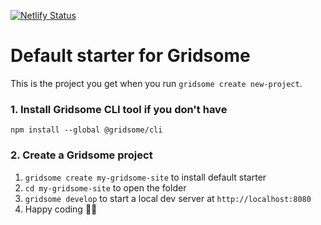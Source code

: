 [![Netlify Status](https://api.netlify.com/api/v1/badges/d804e2c9-0d69-43e6-8750-5fc73664b9b9/deploy-status)](https://app.netlify.com/sites/form64/deploys)

# Default starter for Gridsome

This is the project you get when you run `gridsome create new-project`.

### 1. Install Gridsome CLI tool if you don't have

`npm install --global @gridsome/cli`

### 2. Create a Gridsome project

1. `gridsome create my-gridsome-site` to install default starter
2. `cd my-gridsome-site` to open the folder
3. `gridsome develop` to start a local dev server at `http://localhost:8080`
4. Happy coding 🎉🙌
